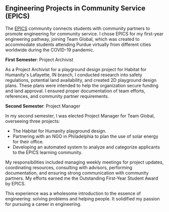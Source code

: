 ## Engineering Projects in Community Service (EPICS)

The <a href="https://engineering.purdue.edu/EPICSlearning" target="_blank" title="Click">EPICS</a> community connects students with community partners to promote engineering for community service. I chose EPICS for my first-year engineering pathway, joining Team Global, which was created to accommodate students attending Purdue virtually from different cities worldwide during the COVID-19 pandemic.

**First Semester**: Project Archivist

As a Project Archivist for a playground design project for Habitat for Humanity's Lafayette, IN branch, I conducted research into safety regulations, potential land availability, and created 2D playground design plans. These plans were intended to help the organization secure funding and land approval. I ensured proper documentation of team efforts, references, and community partner requirements.

**Second Semester**: Project Manager

In my second semester, I was elected Project Manager for Team Global, overseeing three projects:

- The Habitat for Humanity playground design.
- Partnering with an NGO in Philadelphia to plan the use of solar energy for their office.
- Developing an automated system to analyze and categorize applicants to the EPICS learning community.

My responsibilities included managing weekly meetings for project updates, coordinating resources, consulting with advisors, performing documentation, and ensuring strong communication with community partners. My efforts earned me the Outstanding First-Year Student Award by EPICS.

This experience was a wholesome introduction to the essence of engineering: solving problems and helping people. It solidified my passion for pursuing a career in engineering.